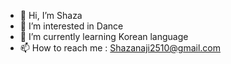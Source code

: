 - 👋 Hi, I’m Shaza
- 👀 I’m interested in Dance
- 🌱 I’m currently learning Korean language
- 📫 How to reach me : Shazanaji2510@gmail.com

<!---
BestDancer17/BestDancer17 is a ✨ special ✨ repository because its `README.md` (this file) appears on your GitHub profile.
You can click the Preview link to take a look at your changes.
--->
